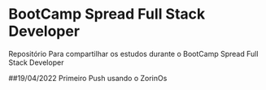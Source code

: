 # BootCamp Spread Full Stack Developer
Repositório Para compartilhar os estudos durante o BootCamp Spread Full Stack Developer

##19/04/2022
Primeiro Push usando o ZorinOs

